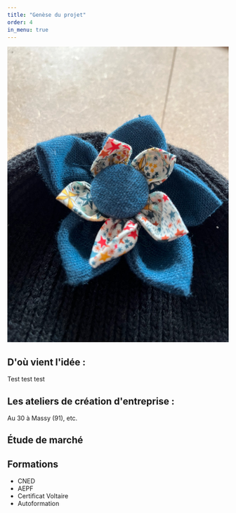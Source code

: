 ```yaml
---
title: "Genèse du projet"
order: 4
in_menu: true
---
```

![Une fleur](/images/fleur.jpeg)

## **D'où vient l'idée :**

Test test test

## **Les ateliers de création d'entreprise :**

Au 30 à Massy (91), etc.

## **Étude de marché**


## **Formations**

- CNED
- AEPF
- Certificat Voltaire
- Autoformation 